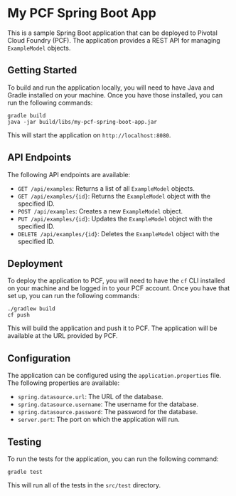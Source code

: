 # My PCF Spring Boot App

This is a sample Spring Boot application that can be deployed to Pivotal Cloud Foundry (PCF). The application provides a REST API for managing `ExampleModel` objects.

## Getting Started

To build and run the application locally, you will need to have Java and Gradle installed on your machine. Once you have those installed, you can run the following commands:

```
gradle build
java -jar build/libs/my-pcf-spring-boot-app.jar
```

This will start the application on `http://localhost:8080`.

## API Endpoints

The following API endpoints are available:

- `GET /api/examples`: Returns a list of all `ExampleModel` objects.
- `GET /api/examples/{id}`: Returns the `ExampleModel` object with the specified ID.
- `POST /api/examples`: Creates a new `ExampleModel` object.
- `PUT /api/examples/{id}`: Updates the `ExampleModel` object with the specified ID.
- `DELETE /api/examples/{id}`: Deletes the `ExampleModel` object with the specified ID.

## Deployment

To deploy the application to PCF, you will need to have the `cf` CLI installed on your machine and be logged in to your PCF account. Once you have that set up, you can run the following commands:

```
./gradlew build
cf push
```

This will build the application and push it to PCF. The application will be available at the URL provided by PCF.

## Configuration

The application can be configured using the `application.properties` file. The following properties are available:

- `spring.datasource.url`: The URL of the database.
- `spring.datasource.username`: The username for the database.
- `spring.datasource.password`: The password for the database.
- `server.port`: The port on which the application will run.

## Testing

To run the tests for the application, you can run the following command:

```
gradle test
```

This will run all of the tests in the `src/test` directory.